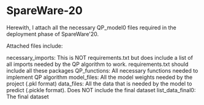 # SpareWare-20

Herewith, I attach all the necessary QP_model0 files required in the deployment phase of SpareWare'20.

Attached files include:

necessary_imports: This is NOT requirements.txt but does include a list of all imports needed by the QP algorithm to work. requirements.txt should include all these packages
QP_functions: All necessary functions needed to implement QP algorithm
model_files: All the model weights needed by the project (.pkl format)
data_files: All the data that is needed by the model to predict (.pickle format). Does NOT include the final dataset
list_data_final0: The final dataset
